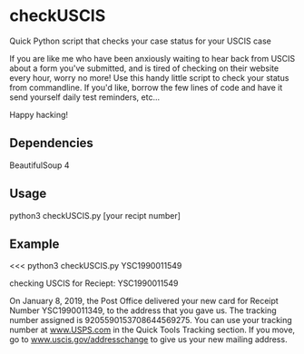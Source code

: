 # checkUSCIS
Quick Python script that checks your case status for your USCIS case

If you are like me who have been anxiously waiting to hear back from USCIS about a form you've submitted, and is tired of checking on their website every hour, worry no more! Use this handy little script to check your status from commandline. If you'd like, borrow the few lines of code and have it send yourself daily test reminders, etc... 

Happy hacking!

## Dependencies
BeautifulSoup 4

## Usage
python3 checkUSCIS.py [your recipt number]

## Example 
<<< python3 checkUSCIS.py YSC1990011549

>>>
checking USCIS for Reciept: YSC1990011549

On January 8, 2019, the Post Office delivered your new card for Receipt Number YSC1990011349, to the address that you gave us.  The tracking number assigned is 9205590153708644569275.  You can use your tracking number at www.USPS.com in the Quick Tools Tracking section.  If you move, go to www.uscis.gov/addresschange to give us your new mailing address.
